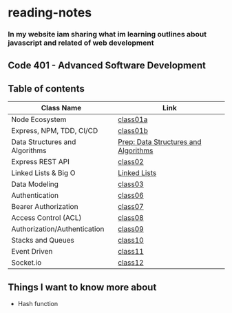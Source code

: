 # reading-notes

### In my website iam sharing what im learning outlines about javascript and related of web development

## Code 401 - Advanced Software Development

## Table of contents

| Class Name                         | Link                                                            |
| ---------------------------------- | --------------------------------------------------------------- |
| Node Ecosystem                     | [class01a](./class01a.md)                                       |
| Express, NPM, TDD, CI/CD           | [class01b](./class01b.md)                                       |
| Data Structures and Algorithms     | [Prep: Data Structures and Algorithms](./DataStructuresAlgo.md) |
| Express REST API                   | [class02](./class02.md)                                         |
| Linked Lists & Big O               | [Linked Lists](./linkedlist.md)                                 |
| Data Modeling                      | [class03](./modeling.md)                                        |
| Authentication                     | [class06](./class06.md)                                         |
| Bearer Authorization               | [class07](./class07.md)                                         |
| Access Control (ACL)               | [class08](./class08.md)                                         |
| Authorization/Authentication       | [class09](./class09.md)                                         |
| Stacks and Queues                  | [class10](./class10.md)                                         |
| Event Driven                       | [class11](./class11.md)                                         |
| Socket.io                          | [class12](./class12.md)                                         |

## Things I want to know more about

- Hash function
